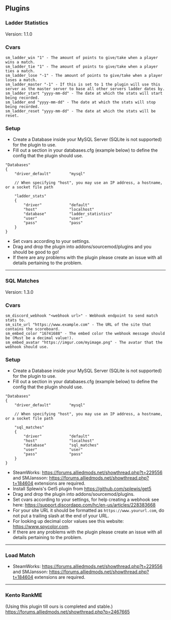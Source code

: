 ## Plugins

### Ladder Statistics
Version: 1.1.0

### Cvars
```
sm_ladder_win "1" - The amount of points to give/take when a player wins a match.
sm_ladder_tie "1" - The amount of points to give/take when a player ties a match.
sm_ladder_lose "-1" - The amount of points to give/take when a player loses a match.
sm_ladder_master "-1" - If this is set to 1 the plugin will use this server as the master server to base all other servers ladder dates by.
sm_ladder_start "yyyy-mm-dd" - The date at which the stats will start being recorded.
sm_ladder_end "yyyy-mm-dd" - The date at which the stats will stop being recorded.
sm_ladder_reset "yyyy-mm-dd" - The date at which the stats will be reset.
```

### Setup
* Create a Database inside your MySQL Server (SQLite is not supported) for the plugin to use.
* Fill out a section in your databases.cfg (example below) to define the config that the plugin should use.
```
"Databases"
{
	"driver_default"		"mysql"
	
	// When specifying "host", you may use an IP address, a hostname, or a socket file path
	
	"ladder_stats"
	{
		"driver"			"default"
		"host"				"localhost"
		"database"			"ladder_statistics"
		"user"				"user"
		"pass"				"pass"
	}
}
```
* Set cvars according to your settings.
* Drag and drop the plugin into addons/sourcemod/plugins and you should be good to go!
* If there are any problems with the plugin please create an issue with all details pertaining to the problem.
---

### SQL Matches
Version: 1.3.0

### Cvars
```
sm_discord_webhook "<webhook url>" - Webhook endpoint to send match stats to.
sm_site_url "https://www.example.com" - The URL of the site that contains the scoreboard.
sm_embed_color "16741688" - The embed color the webhook message should be (Must be a decimal value!).
sm_embed_avatar "https://imgur.com/myimage.png" - The avatar that the webhook should use.
```

### Setup
* Create a Database inside your MySQL Server (SQLite is not supported) for the plugin to use.
* Fill out a section in your databases.cfg (example below) to define the config that the plugin should use.
```
"Databases"
{
	"driver_default"		"mysql"
	
	// When specifying "host", you may use an IP address, a hostname, or a socket file path
	
	"sql_matches"
	{
		"driver"			"default"
		"host"				"localhost"
		"database"			"sql_matches"
		"user"				"user"
		"pass"				"pass"
	}
}
```
* SteamWorks: https://forums.alliedmods.net/showthread.php?t=229556 and SMJansson: https://forums.alliedmods.net/showthread.php?t=184604 extensions are required.
* Install Splewis's Get5 plugin from https://github.com/splewis/get5
* Drag and drop the plugin into addons/sourcemod/plugins.
* Set cvars according to your settings, for help creating a webhook see here: https://support.discordapp.com/hc/en-us/articles/228383668
* For your site URL it should be formatted as `https://www.yoururl.com`, do not put a trailing slash at the end of your URL.
* For looking up decimal color values see this website: https://www.spycolor.com.  
* If there are any problems with the plugin please create an issue with all details pertaining to the problem.
---

### Load Match
* SteamWorks: https://forums.alliedmods.net/showthread.php?t=229556 and SMJansson: https://forums.alliedmods.net/showthread.php?t=184604 extensions are required.
---

### Kento RankME
(Using this plugin till ours is completed and stable.)
https://forums.alliedmods.net/showthread.php?p=2467665

